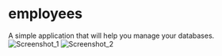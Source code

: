 # employees
A simple application that will help you manage your databases.
![Screenshot_1](https://user-images.githubusercontent.com/102466617/211349043-b12af8e0-6c58-413a-ad57-069dbb392cd5.png)
![Screenshot_2](https://user-images.githubusercontent.com/102466617/211349050-41b2916c-4733-4f4c-818d-c643447d6b32.png)
